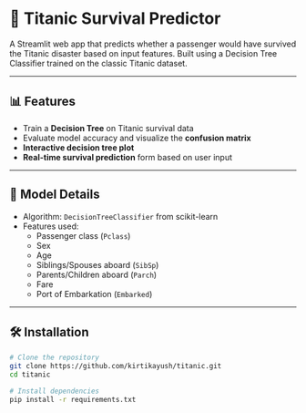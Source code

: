 # 🚢 Titanic Survival Predictor

A Streamlit web app that predicts whether a passenger would have survived the Titanic disaster based on input features. Built using a Decision Tree Classifier trained on the classic Titanic dataset.

---

## 📊 Features

- Train a **Decision Tree** on Titanic survival data
- Evaluate model accuracy and visualize the **confusion matrix**
- **Interactive decision tree plot**
- **Real-time survival prediction** form based on user input

---

## 🧠 Model Details

- Algorithm: `DecisionTreeClassifier` from scikit-learn
- Features used:
  - Passenger class (`Pclass`)
  - Sex
  - Age
  - Siblings/Spouses aboard (`SibSp`)
  - Parents/Children aboard (`Parch`)
  - Fare
  - Port of Embarkation (`Embarked`)

---

## 🛠️ Installation

```bash
# Clone the repository
git clone https://github.com/kirtikayush/titanic.git
cd titanic

# Install dependencies
pip install -r requirements.txt
